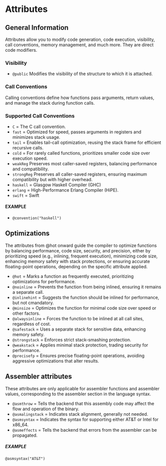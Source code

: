 # Attributes

## General Information

Attributes allow you to modify code generation, code execution, visibility, 
call conventions, memory management, and much more. They are direct code modifiers.

### Visibility

- ``@public`` Modifies the visibility of the structure to which it is attached.

### Call Conventions

Calling conventions define how functions pass arguments, return values, and manage the stack during function calls.

### Supported Call Conventions

- ``C`` = The C call convention.
- ``fast`` = Optimized for speed, passes arguments in registers and minimizes stack usage.
- ``tail`` = Enables tail-call optimization, reusing the stack frame for efficient recursive calls.
- ``cold`` = For rarely called functions, prioritizes smaller code size over execution speed.
- ``weakReg`` Preserves most caller-saved registers, balancing performance and compatibility.
- ``strongReg`` Preserves all caller-saved registers, ensuring maximum compatibility but with higher overhead.
- ``haskell`` = Glasgow Haskell Compiler (GHC) 
- ``erlang`` = High-Performance Erlang Compiler (HiPE).
- ``swift`` = Swift

#### EXAMPLE

- ``@convention("haskell")``

## Optimizations

The attributes from @hot onward guide the compiler to optimize functions by balancing performance, code size, security, and precision, either by prioritizing speed (e.g., inlining, frequent execution), minimizing code size, enhancing memory safety with stack protections, or ensuring accurate floating-point operations, depending on the specific attribute applied.

- ``@hot`` = Marks a function as frequently executed, prioritizing optimizations for performance.
- ``@noinline`` = Prevents the function from being inlined, ensuring it remains a separate call.
- ``@inlinehint`` = Suggests the function should be inlined for performance, but not cmandatory.
- ``@minsize`` = Optimizes the function for minimal code size over speed or other factors.
- ``@alwaysinline`` = Forces the function to be inlined at all call sites, regardless of cost.
- ``@safestack`` = Uses a separate stack for sensitive data, enhancing memory safety.
- ``@strongstack`` = Enforces strict stack-smashing protection.
- ``@weakstack`` = Applies minimal stack protection, trading security for performance.
- ``@precisefp`` = Ensures precise floating-point operations, avoiding aggressive optimizations that alter results.

## Assembler attributes

These attributes are only applicable for assembler functions and assembler values, corresponding to the assembler section in the language syntax.

- ``@asmthrow`` = Tells the backend that this assembly code may affect the flow and operation of the binary.
- ``@asmalingstack`` = Indicates stack alignment, generally not needed.
- ``@asmsyntax`` = Indicates the syntax for supporting either AT&T or Intel for x86_64.
- ``@asmeffects`` = Tells the backend that errors from the assembler can be propagated.

##### EXAMPLE

``@asmsyntax("AT&T")``